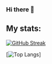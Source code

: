 ### Hi there 👋

## My stats:
[![GitHub Streak](http://github-readme-streak-stats.herokuapp.com?user=thu4n&theme=tokyonight&hide_border=true&date_format=j%20M%5B%20Y%5D)](https://git.io/streak-stats)

[![Top Langs](https://github-readme-stats.vercel.app/api/top-langs/?username=thu4n&theme=tokyonight&hide_border=true&card_width=500)]
<!--
**r1anl3/r1anl3** is a ✨ _special_ ✨ repository because its `README.md` (this file) appears on your GitHub profile.

Here are some ideas to get you started:

- 🔭 I’m currently working on ...
- 🌱 I’m currently learning ...
- 👯 I’m looking to collaborate on ...
- 🤔 I’m looking for help with ...
- 💬 Ask me about ...
- 📫 How to reach me: ...
- 😄 Pronouns: ...
- ⚡ Fun fact: ...
-->
